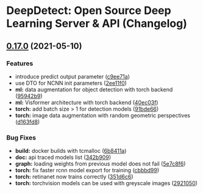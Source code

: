 # DeepDetect: Open Source Deep Learning Server & API (Changelog)

## [0.17.0](https://github.com/jolibrain/deepdetect/compare/v0.16.0...v0.17.0) (2021-05-10)


### Features

* introduce predict output parameter ([c9ee71a](https://github.com/jolibrain/deepdetect/commit/c9ee71af5167ee24fa285fb0812bbc267a72970b))
* use DTO for NCNN init parameters ([2ee11f0](https://github.com/jolibrain/deepdetect/commit/2ee11f07b7f8c60ca3baefd9b09f20df30a45863))
* **ml:** data augmentation for object detection with torch backend ([95942b9](https://github.com/jolibrain/deepdetect/commit/95942b9174170099ca1e2a4b87a5e5f758943a37))
* **ml:** Visformer architecture with torch backend ([40ec03f](https://github.com/jolibrain/deepdetect/commit/40ec03f77d0107a4b758b1103d265fffc904812a))
* **torch:** add batch size > 1 for detection models ([91bde66](https://github.com/jolibrain/deepdetect/commit/91bde66ba01e0a0f2e75d32062583c4fe018022b))
* **torch:** image data augmentation with random geometric perspectives ([d163fd8](https://github.com/jolibrain/deepdetect/commit/d163fd88bbc966aedc1a213f25e1d9d16664f822))


### Bug Fixes

* **build:** docker builds with tcmalloc ([6b8411a](https://github.com/jolibrain/deepdetect/commit/6b8411a3989f8131c6745c921fe96629246570d3))
* **doc:** api traced models list ([342b909](https://github.com/jolibrain/deepdetect/commit/342b909b74d6e24f1b0c440086e8ce8057e6fd83))
* **graph:** loading weights from previous model does not fail ([5e7c8f6](https://github.com/jolibrain/deepdetect/commit/5e7c8f6c8a0ddcd1cc2e2bd93278e2262a6d80ff))
* **torch:** fix faster rcnn model export for training ([cbbbd99](https://github.com/jolibrain/deepdetect/commit/cbbbd99cb1fffe5fda5ff7aeeef47a853c35e615))
* **torch:** retinanet now trains correctly ([351d6c6](https://github.com/jolibrain/deepdetect/commit/351d6c6aafde52d821ab50853a37595438778556))
* **torch:** torchvision models can be used with greyscale images ([2921050](https://github.com/jolibrain/deepdetect/commit/292105084e4c37b46f849347e659b38a0df872a9))
